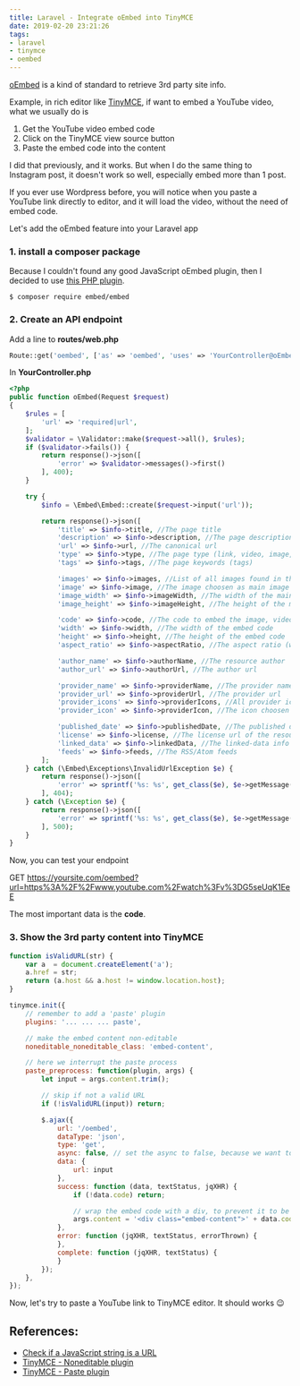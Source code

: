 ```yaml
---
title: Laravel - Integrate oEmbed into TinyMCE
date: 2019-02-20 23:21:26
tags:
- laravel
- tinymce
- oembed
---
```


[oEmbed](https://oembed.com/) is a kind of standard to retrieve 3rd party site info.

Example, in rich editor like [TinyMCE](https://www.tiny.cloud/), if want to embed
a YouTube video, what we usually do is

1. Get the YouTube video embed code
2. Click on the TinyMCE view source button
3. Paste the embed code into the content

I did that previously, and it works. But when I do the same thing to Instagram
post, it doesn't work so well, especially embed more than 1 post.

If you ever use Wordpress before, you will notice when you paste a YouTube link
directly to editor, and it will load the video, without the need of embed code.

Let's add the oEmbed feature into your Laravel app

### 1. install a composer package

Because I couldn't found any good JavaScript oEmbed plugin, then I decided to use
[this PHP plugin](https://github.com/oscarotero/Embed).

```
$ composer require embed/embed
```

### 2. Create an API endpoint

Add a line to **routes/web.php**

```php
Route::get('oembed', ['as' => 'oembed', 'uses' => 'YourController@oEmbed']);
```

In **YourController.php**

```php
<?php
public function oEmbed(Request $request)
{
    $rules = [
        'url' => 'required|url',
    ];
    $validator = \Validator::make($request->all(), $rules);
    if ($validator->fails()) {
        return response()->json([
            'error' => $validator->messages()->first()
        ], 400);
    }

    try {
        $info = \Embed\Embed::create($request->input('url'));

        return response()->json([
            'title' => $info->title, //The page title
            'description' => $info->description, //The page description
            'url' => $info->url, //The canonical url
            'type' => $info->type, //The page type (link, video, image, rich)
            'tags' => $info->tags, //The page keywords (tags)

            'images' => $info->images, //List of all images found in the page
            'image' => $info->image, //The image choosen as main image
            'image_width' => $info->imageWidth, //The width of the main image
            'image_height' => $info->imageHeight, //The height of the main image

            'code' => $info->code, //The code to embed the image, video, etc
            'width' => $info->width, //The width of the embed code
            'height' => $info->height, //The height of the embed code
            'aspect_ratio' => $info->aspectRatio, //The aspect ratio (width/height)

            'author_name' => $info->authorName, //The resource author
            'author_url' => $info->authorUrl, //The author url

            'provider_name' => $info->providerName, //The provider name of the page (Youtube, Twitter, Instagram, etc)
            'provider_url' => $info->providerUrl, //The provider url
            'provider_icons' => $info->providerIcons, //All provider icons found in the page
            'provider_icon' => $info->providerIcon, //The icon choosen as main icon

            'published_date' => $info->publishedDate, //The published date of the resource
            'license' => $info->license, //The license url of the resource
            'linked_data' => $info->linkedData, //The linked-data info (http://json-ld.org/)
            'feeds' => $info->feeds, //The RSS/Atom feeds
        ];
    } catch (\Embed\Exceptions\InvalidUrlException $e) {
        return response()->json([
            'error' => sprintf('%s: %s', get_class($e), $e->getMessage())
        ], 404);
    } catch (\Exception $e) {
        return response()->json([
            'error' => sprintf('%s: %s', get_class($e), $e->getMessage())
        ], 500);
    }
}
```

Now, you can test your endpoint

GET https://yoursite.com/oembed?url=https%3A%2F%2Fwww.youtube.com%2Fwatch%3Fv%3DG5seUqK1EeE

The most important data is the **code**.

### 3. Show the 3rd party content into TinyMCE

```js
function isValidURL(str) {
    var a  = document.createElement('a');
    a.href = str;
    return (a.host && a.host != window.location.host);
}

tinymce.init({
    // remember to add a 'paste' plugin
    plugins: '... ... ... paste',

    // make the embed content non-editable
    noneditable_noneditable_class: 'embed-content',

    // here we interrupt the paste process
    paste_preprocess: function(plugin, args) {
        let input = args.content.trim();

        // skip if not a valid URL
        if (!isValidURL(input)) return;

        $.ajax({
            url: '/oembed',
            dataType: 'json',
            type: 'get',
            async: false, // set the async to false, because we want to replace the original content with the embed code
            data: {
                url: input
            },
            success: function (data, textStatus, jqXHR) {
                if (!data.code) return;

                // wrap the embed code with a div, to prevent it to be editable
                args.content = '<div class="embed-content">' + data.code + '</div>';
            },
            error: function (jqXHR, textStatus, errorThrown) {
            },
            complete: function (jqXHR, textStatus) {
            }
        });
    },
});
```

Now, let's try to paste a YouTube link to TinyMCE editor. It should works 😉

## References:

- [Check if a JavaScript string is a URL](https://stackoverflow.com/questions/5717093/check-if-a-javascript-string-is-a-url/34695026#34695026)
- [TinyMCE - Noneditable plugin](https://www.tiny.cloud/docs/plugins/noneditable/)
- [TinyMCE - Paste plugin](https://www.tiny.cloud/docs/plugins/paste/)
